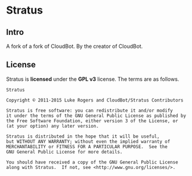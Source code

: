 # Stratus

## Intro

A fork of a fork of CloudBot. By the creator of CloudBot.

## License

Stratus is **licensed** under the **GPL v3** license. The terms are as follows.

    Stratus

    Copyright © 2011-2015 Luke Rogers and CloudBot/Stratus Contributors

    Stratus is free software: you can redistribute it and/or modify
    it under the terms of the GNU General Public License as published by
    the Free Software Foundation, either version 3 of the License, or
    (at your option) any later version.

    Stratus is distributed in the hope that it will be useful,
    but WITHOUT ANY WARRANTY; without even the implied warranty of
    MERCHANTABILITY or FITNESS FOR A PARTICULAR PURPOSE.  See the
    GNU General Public License for more details.

    You should have received a copy of the GNU General Public License
    along with Stratus.  If not, see <http://www.gnu.org/licenses/>.
